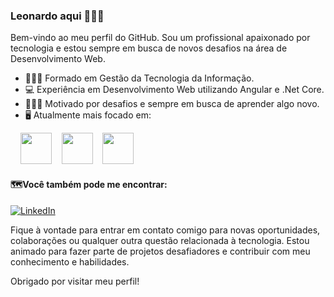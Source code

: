 ### Leonardo aqui 🙋🏻‍♂️

Bem-vindo ao meu perfil do GitHub. Sou um profissional apaixonado por tecnologia e estou sempre em busca de novos desafios na área de Desenvolvimento Web.

- 👨🏻‍🎓 Formado em Gestão da Tecnologia da Informação.
- 💻 Experiência em Desenvolvimento Web utilizando Angular e .Net Core.
- 👨🏻‍💻 Motivado por desafios e sempre em busca de aprender algo novo.
- 🖥️ Atualmente mais focado em:
<div display="inline">
   &nbsp;&nbsp;&nbsp;&nbsp;<img width='50' height='50' src="https://cdn.jsdelivr.net/gh/devicons/devicon/icons/angularjs/angularjs-original.svg" /> 
   &nbsp;&nbsp; <img width='50' height='50' src="https://cdn.jsdelivr.net/gh/devicons/devicon/icons/csharp/csharp-original.svg" /> 
   &nbsp;&nbsp; <img width='50' height='50' src="https://cdn.jsdelivr.net/gh/devicons/devicon/icons/postgresql/postgresql-original.svg" />
</div>
          
          
          
          
<!--## Habilidades técnicas 👨🏻‍💻
C#, 
Angular,
Entity Framework,
PostgreSQL,
Git,
Metodologias ágeis scrum.-->
<!-- - [Liste aqui suas principais habilidades técnicas relevantes para a área de trabalho que você procura, como linguagens de programação, frameworks, tecnologias, etc.]

## Projetos destacados
- [Destaque alguns projetos relevantes que você concluiu ou contribuiu significativamente, com uma breve descrição de cada um e o link para o repositório correspondente.]-->

<!--## Experiência profissional
Trabalhei como Desenvolvedor Web na Integrativa criando fómularios e 
<!-- - [Se tiver experiência de trabalho relevante, liste suas posições anteriores, incluindo o nome da empresa, o período de trabalho e uma breve descrição das responsabilidades e conquistas.] -->

<!--## Educação
- [Liste sua formação acadêmica, incluindo o nome da instituição, o título do curso e o ano de conclusão.] -->

#### 🗺️Você também pode me encontrar:
<!-- - [![LinkedIn](https://img.shields.io/badge/LinkedIn-Leonardo-blue.svg)](https://www.linkedin.com/in/leonardo-soares-6a8b401a7/) -->
  <a href="https://www.linkedin.com/in/leonardo-soares-6a8b401a7/">
        <img src="https://img.shields.io/badge/LinkedIn-blue?style=flat-square&logo=linkedin" alt="LinkedIn">
    </a>
    <br>
<!--     <a href="https://www.instagram.com/leoeliassoares/">
        <img src="https://img.shields.io/badge/Instagram-violet?style=flat-square&logo=instagram" alt="LinkedIn">
    </a> -->

<!--- Portfolio: [Link para seu portfólio online ou site pessoal, se tiver]-->

Fique à vontade para entrar em contato comigo para novas oportunidades, colaborações ou qualquer outra questão relacionada à tecnologia. Estou animado para fazer parte de projetos desafiadores e contribuir com meu conhecimento e habilidades.

Obrigado por visitar meu perfil!


